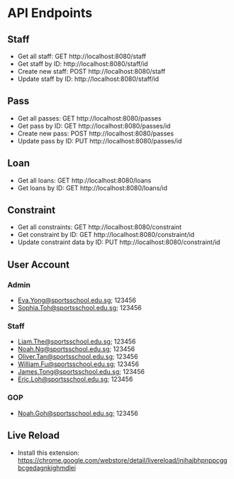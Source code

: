 # API Endpoints
## Staff 
- Get all staff: GET http://localhost:8080/staff
- Get staff by ID: http://localhost:8080/staff/id
- Create new staff: POST http://localhost:8080/staff
- Update staff by ID: http://localhost:8080/staff/id
## Pass
- Get all passes: GET http://localhost:8080/passes
- Get pass by ID: GET http://localhost:8080/passes/id
- Create new pass: POST http://localhost:8080/passes
- Update pass by ID: PUT http://localhost:8080/passes/id

## Loan
- Get all loans: GET http://localhost:8080/loans
- Get loans by ID: GET http://localhost:8080/loans/id

## Constraint
- Get all constraints: GET http://localhost:8080/constraint
- Get constraint by ID: GET http://localhost:8080/constraint/id
- Update constraint data by ID: PUT http://localhost:8080/constraint/id

## User Account
### Admin
- Eva.Yong@sportsschool.edu.sg; 123456
- Sophia.Toh@sportsschool.edu.sg; 123456
### Staff
- Liam.The@sportsschool.edu.sg; 123456
- Noah.Ng@sportsschool.edu.sg; 123456
- Oliver.Tan@sportsschool.edu.sg; 123456
- William.Fu@sportsschool.edu.sg; 123456
- James.Tong@sportsschool.edu.sg; 123456
- Eric.Loh@sportsschool.edu.sg; 123456
### GOP
- Noah.Goh@sportsschool.edu.sg; 123456

## Live Reload
- Install this extension: https://chrome.google.com/webstore/detail/livereload/jnihajbhpnppcggbcgedagnkighmdlei